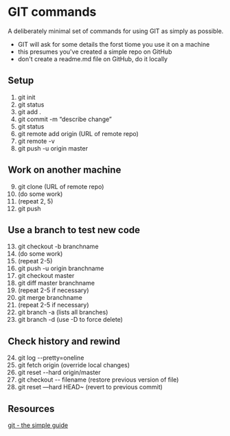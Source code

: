 # GIT commands

A deliberately minimal set of commands for using GIT as simply as possible.

- GIT will ask for some details the forst tiome you use it on a machine
- this presumes you've created a simple repo on GitHub
- don't create a readme.md file on GitHub, do it locally

## Setup

1. git init
2. git status
3. git add .
4. git commit -m “describe change”
5. git status
6. git remote add origin (URL of remote repo)
7. git remote -v
8. git push -u origin master

## Work on another machine

9. git clone (URL of remote repo)
10. (do some work)
11. (repeat 2, 5)
12. git push

## Use a branch to test new code

13. git checkout -b branchname
14. (do some work)
15. (repeat 2-5)
16. git push -u origin branchname
17. git checkout master
18. git diff master branchname
19. (repeat 2-5 if necessary)
20. git merge branchname
21. (repeat 2-5 if necessary)
22. git branch -a (lists all branches)
23. git branch -d (use -D to force delete)

## Check history and rewind

24. git log --pretty=oneline
25. git fetch origin (override local changes)
26. git reset --hard origin/master
27. git checkout -- filename (restore previous version of file)
28. git reset —hard HEAD~ (revert to previous commit)

## Resources

[git - the simple guide](https://rogerdudler.github.io/git-guide/)
